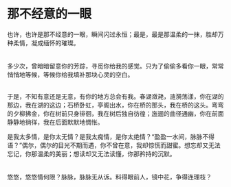 # 那不经意的一眼

也许，也许是那不经意的一眼，瞬间闪过永恒；最是，最是那温柔的一抹，胜却万种柔情，凝成缅怀的璀璨。

　\
多少次，曾暗暗留意你的芳踪，寻觅你给我的感觉。只为了偷偷多看你一眼，常常悄悄地等候，等候你给我填补那块心灵的空白。　

\
于是，不知有意还是无意，有你的地方总会有我。春湖潋滟，涟漪荡漾，你在湖的那边，我在湖的这边；石桥卧虹，亭阁出水，你在桥的那头，我在桥的这头。弯弯的夕柳拂金，你在树前只身徘徊，我在树后独自彷徨；迤逦的曲径通幽，你在前面静静地徜徉，我在后面默默地惆怅。　　

是我太多情，是你太无情？是我太痴情，是你太绝情？“盈盈一水间，脉脉不得语？”偶尔，偶尔的目光不期而遇，你不曾在意，我却惊慌而甜蜜。想忘却又无法忘记，你那温柔的美丽；想读却又无法读懂，你那矜持的沉默。

　\
悠悠，悠悠情何限？脉脉，脉脉无从诉。料得眼前人，镜中花，争得连理枝？
